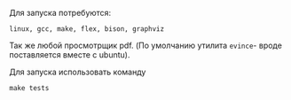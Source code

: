 Для запуска потребуются:

`linux, gcc, make, flex, bison, graphviz`

Так же любой просмотрщик pdf. (По умолчанию утилита `evince`- вроде поставляется вместе с ubuntu).

Для запуска использовать команду 

`make tests`
